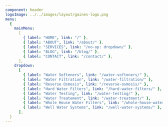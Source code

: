```yaml
---
component: header
logoImage: ../../images/layout/gaines-logo.png
menu:
  {
    mainMenu:
      [
        { label: "HOME", link: "/" },
        { label: "ABOUT", link: "/about/" },
        { label: "SERVICES", link: "/no-op: dropdown/" },
        { label: "BLOG", link: "/blog/" },
        { label: "CONTACT", link: "/contact/" },
      ],
    dropdown:
      [
        { label: "Water Softeners", link: "/water-softeners/" },
        { label: "Water Filtration", link: "/water-filtration/" },
        { label: "Reverse Osmosis", link: "/reverse-osmosis/" },
        { label: "Hard Water Filters", link: "/hard-water-filters/" },
        { label: "Water Testing", link: "/water-testing/" },
        { label: "Water Treatement", link: "/water-treatment/" },
        { label: "Whole House Water Filters", link: "/whole-house-water-filtration-systems/" },
        { label: "Well Water Systems", link: "/well-water-systems/" },
      ],
  }
---
```


